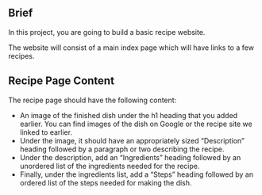 
## Brief 

In this project, you are going to build a basic recipe website.

The website will consist of a main index page which will have links to a few recipes.

## Recipe Page Content
The recipe page should have the following content:

- An image of the finished dish under the h1 heading that you added earlier. You can find images of the dish on Google or the recipe site we linked to earlier.
- Under the image, it should have an appropriately sized “Description” heading followed by a paragraph or two describing the recipe.
- Under the description, add an “Ingredients” heading followed by an unordered list of the ingredients needed for the recipe.
- Finally, under the ingredients list, add a “Steps” heading followed by an ordered list of the steps needed for making the dish.

